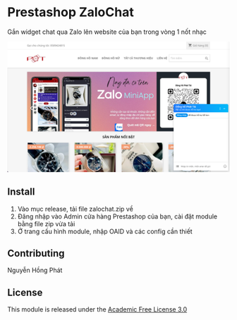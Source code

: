 # Prestashop ZaloChat

Gắn widget chat qua Zalo lên website của bạn trong vòng 1 nốt nhạc

![](./screenshots/demo.png)

## Install

1. Vào mục release, tải file zalochat.zip về
2. Đăng nhập vào Admin cửa hàng Prestashop của bạn, cài đặt module bằng file zip vừa tải
3. Ở trang cấu hình module, nhập OAID và các config cần thiết

## Contributing

Nguyễn Hồng Phát

## License

This module is released under the [Academic Free License 3.0][AFL-3.0] 

[documentation]: https://devdocs.prestashop.com/1.7/modules/
[prestashop]: https://www.prestashop.com/
[contribution-guidelines]: https://devdocs.prestashop.com/1.7/contribute/contribution-guidelines/project-modules/
[AFL-3.0]: https://opensource.org/licenses/AFL-3.0
